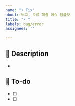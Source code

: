 ```yaml
---
name: "⚡ Fix"
about: 버그, 오류 해결 이슈 템플릿
title: "⚡ "
labels: bug/error
assignees: ''

---
```


## 📌 Description
- 

## 📝 To-do
- [ ] 
- [ ]
